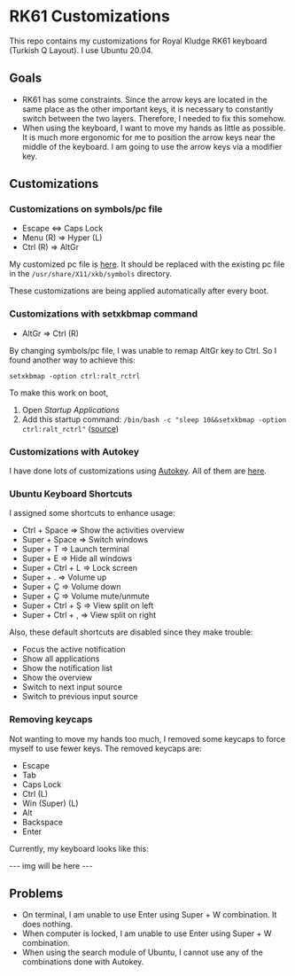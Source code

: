 # RK61 Customizations

This repo contains my customizations for Royal Kludge RK61 keyboard (Turkish Q Layout). I use Ubuntu 20.04.

## Goals
- RK61 has some constraints. Since the arrow keys are located in the same place as the other important keys, it is necessary to constantly switch between the two layers. Therefore, I needed to fix this somehow.
- When using the keyboard, I want to move my hands as little as possible. It is much more ergonomic for me to position the arrow keys near the middle of the keyboard. I am going to use the arrow keys via a modifier key.

## Customizations
### Customizations on symbols/pc file
- Escape <=> Caps Lock
- Menu (R) => Hyper (L)
- Ctrl (R) => AltGr

My customized pc file is [here](pc). It should be replaced with the existing pc file in the `/usr/share/X11/xkb/symbols` directory.

These customizations are being applied automatically after every boot.

### Customizations with setxkbmap command
- AltGr => Ctrl (R)

By changing symbols/pc file, I was unable to remap AltGr key to Ctrl. So I found another way to achieve this:

`setxkbmap -option ctrl:ralt_rctrl`

To make this work on boot,
1. Open _Startup Applications_
2. Add this startup command: `/bin/bash -c "sleep 10&&setxkbmap -option ctrl:ralt_rctrl"`
([source](https://unix.stackexchange.com/questions/273735/how-to-make-xkb-settings-stick-after-restart))


### Customizations with Autokey
I have done lots of customizations using [Autokey](https://github.com/autokey/autoke,y). All of them are [here](autokey/).


### Ubuntu Keyboard Shortcuts
I assigned some shortcuts to enhance usage:

- Ctrl + Space => Show the activities overview
- Super + Space => Switch windows
- Super + T => Launch terminal
- Super + E => Hide all windows
- Super + Ctrl + L => Lock screen
- Super + . => Volume up
- Super + Ç => Volume down
- Super + Ç => Volume mute/unmute
- Super + Ctrl + Ş => View split on left
- Super + Ctrl + , => View split on right

Also, these default shortcuts are disabled since they make trouble:

- Focus the active notification
- Show all applications
- Show the notification list
- Show the overview
- Switch to next input source
- Switch to previous input source

### Removing keycaps
Not wanting to move my hands too much, I removed some keycaps to force myself to use fewer keys. The removed keycaps are:

- Escape
- Tab
- Caps Lock
- Ctrl (L)
- Win (Super) (L)
- Alt
- Backspace
- Enter

Currently, my keyboard looks like this:

--- img will be here ---

## Problems
- On terminal, I am unable to use Enter using Super + W combination. It does nothing.
- When computer is locked, I am unable to use Enter using Super + W combination.
- When using the search module of Ubuntu, I cannot use any of the combinations done with Autokey.
